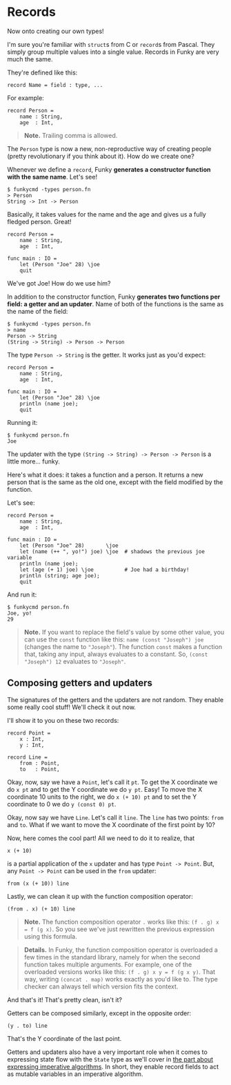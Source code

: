 # Records

Now onto creating our own types!

I'm sure you're familiar with `struct`s from C or `record`s from Pascal. They simply group multiple values into a single value. Records in Funky are very much the same.

They're defined like this:

```funky
record Name = field : type, ...
```

For example:

```funky
record Person =
    name : String,
    age  : Int,
```

> **Note.** Trailing comma is allowed.

The `Person` type is now a new, non-reproductive way of creating people (pretty revolutionary if you think about it). How do we create one?

Whenever we define a `record`, Funky **generates a constructor function with the same name**. Let's see!

```
$ funkycmd -types person.fn
> Person
String -> Int -> Person
```

Basically, it takes values for the name and the age and gives us a fully fledged person. Great!

```funky
record Person =
    name : String,
    age  : Int,

func main : IO =
    let (Person "Joe" 28) \joe
    quit
```

We've got Joe! How do we use him?

In addition to the constructor function, Funky **generates two functions per field: a getter and an updater**. Name of both of the functions is the same as the name of the field:

```
$ funkycmd -types person.fn
> name
Person -> String
(String -> String) -> Person -> Person
```

The type `Person -> String` is the getter. It works just as you'd expect:

```funky
record Person =
    name : String,
    age  : Int,

func main : IO =
    let (Person "Joe" 28) \joe
    println (name joe);
    quit
```

Running it:

```
$ funkycmd person.fn
Joe
```

The updater with the type `(String -> String) -> Person -> Person` is a little more... funky.

Here's what it does: it takes a function and a person. It returns a new person that is the same as the old one, except with the field modified by the function.

Let's see:

```funky
record Person =
    name : String,
    age  : Int,

func main : IO =
    let (Person "Joe" 28)       \joe
    let (name (++ ", yo!") joe) \joe  # shadows the previous joe variable
    println (name joe);
    let (age (+ 1) joe) \joe          # Joe had a birthday!
    println (string; age joe);
    quit
```

And run it:

```
$ funkycmd person.fn
Joe, yo!
29
```

> **Note.** If you want to replace the field's value by some other value, you can use the `const` function like this: `name (const "Joseph") joe` (changes the name to `"Joseph"`). The function `const` makes a function that, taking any input, always evaluates to a constant. So, `(const "Joseph") 12` evaluates to `"Joseph"`.

## Composing getters and updaters

The signatures of the getters and the updaters are not random. They enable some really cool stuff! We'll check it out now.

I'll show it to you on these two records:

```funky
record Point =
    x : Int,
    y : Int,

record Line =
    from : Point,
    to   : Point,
```

Okay, now, say we have a `Point`, let's call it `pt`. To get the X coordinate we do `x pt` and to get the Y coordinate we do `y pt`. Easy! To move the X coordinate 10 units to the right, we do `x (+ 10) pt` and to set the Y coordinate to 0 we do `y (const 0) pt`.

Okay, now say we have `Line`. Let's call it `line`. The `line` has two points: `from` and `to`. What if we want to move the X coordinate of the first point by 10?

Now, here comes the cool part! All we need to do it to realize, that

```funky
x (+ 10)
```

is a partial application of the `x` updater and has type `Point -> Point`. But, any `Point -> Point` can be used in the `from` updater:

```funky
from (x (+ 10)) line
```

Lastly, we can clean it up with the function composition operator:

```funky
(from . x) (+ 10) line
```

> **Note.** The function composition operator `.` works like this: `(f . g) x = f (g x)`. So you see we've just rewritten the previous expression using this formula.

> **Details.** In Funky, the function composition operator is overloaded a few times in the standard library, namely for when the second function takes multiple arguments. For example, one of the overloaded versions works like this: `(f . g) x y = f (g x y)`. That way, writing `(concat . map)` works exactly as you'd like to. The type checker can always tell which version fits the context.

And that's it! That's pretty clean, isn't it?

Getters can be composed similarly, except in the opposite order:

```funky
(y . to) line
```

That's the Y coordinate of the last point.

Getters and updaters also have a very important role when it comes to expressing state flow with the `State` type as we'll cover in [the part about expressing imperative algorithms](3-3-isn't-colon-equals-imperative.md). In short, they enable record fields to act as mutable variables in an imperative algorithm.

